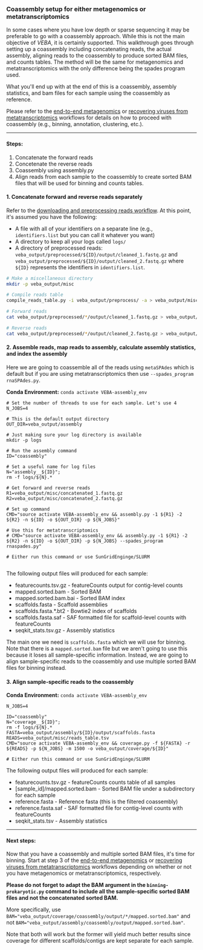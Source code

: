 ### Coassembly setup for either metagenomics or metatranscriptomics
In some cases where you have low depth or sparse sequencing it may be preferable to go with a coassembly approach.  While this is not the main objective of *VEBA*, it is certainly supported. This walkthrough goes through setting up a coassembly including concatenating reads, the actual assembly, aligning reads to the coassembly to produce sorted BAM files, and counts tables.  The method will be the same for metagenomics and metatranscriptomics with the only difference being the spades program used.

What you'll end up with at the end of this is a coassembly, assembly statistics, and bam files for each sample  using the coassembly as reference.

Please refer to the [end-to-end metagenomics](end-to-end_metagenomics.md) or [recovering viruses from metatranscriptomics](recovering_viruses_from_metatranscriptomics.md) workflows for details on how to proceed with coassembly (e.g., binning, annotation, clustering, etc.).

_____________________________________________________

#### Steps:

1. Concatenate the forward reads
2. Concetenate the reverse reads
3. Coassembly using assembly.py
4. Align reads from each sample to the coassembly to create sorted BAM files that will be used for binning and counts tables.

#### 1. Concatenate forward and reverse reads separately

Refer to the [downloading and preprocessing reads workflow](download_and_preprocess_reads.md).  At this point, it's assumed you have the following: 

* A file with all of your identifiers on a separate line (e.g., `identifiers.list` but you can call it whatever you want)
* A directory to keep all your logs called `logs/`
* A directory of preprocessed reads: `veba_output/preprocessed/${ID}/output/cleaned_1.fastq.gz` and `veba_output/preprocessed/${ID}/output/cleaned_2.fastq.gz` where `${ID}` represents the identifiers in `identifiers.list`.

```bash
# Make a miscellaneous directory
mkdir -p veba_output/misc

# Compile reads table
compile_reads_table.py -i veba_output/preprocess/ -a > veba_output/misc/reads_table.tsv

# Forward reads
cat veba_output/preprocessed/*/output/cleaned_1.fastq.gz > veba_output/misc/concatenated_1.fastq.gz

# Reverse reads
cat veba_output/preprocessed/*/output/cleaned_2.fastq.gz > veba_output/misc/concatenated_2.fastq.gz

```

#### 2. Assemble reads, map reads to assembly, calculate assembly statistics, and index the assembly

Here we are going to coassemble all of the reads using `metaSPAdes` which is default but if you are using metatranscriptomics then use `--spades_program rnaSPAdes.py`.  

**Conda Environment:** `conda activate VEBA-assembly_env`

```
# Set the number of threads to use for each sample. Let's use 4
N_JOBS=4

# This is the default output directory 
OUT_DIR=veba_output/assembly

# Just making sure your log directory is available
mkdir -p logs 

# Run the assembly command
ID="coassembly"
	
# Set a useful name for log files
N="assembly__${ID}";
rm -f logs/${N}.*
	
# Get forward and reverse reads
R1=veba_output/misc/concatenated_1.fastq.gz
R2=veba_output/misc/concatenated_2.fastq.gz
	
# Set up command
CMD="source activate VEBA-assembly_env && assembly.py -1 ${R1} -2 ${R2} -n ${ID} -o ${OUT_DIR} -p ${N_JOBS}"

# Use this for metatranscriptomics
# CMD="source activate VEBA-assembly_env && assembly.py -1 ${R1} -2 ${R2} -n ${ID} -o ${OUT_DIR} -p ${N_JOBS} --spades_program rnaspades.py"
	
# Either run this command or use SunGridEnginge/SLURM
	

```

The following output files will produced for each sample: 

* featurecounts.tsv.gz - featureCounts output for contig-level counts
* mapped.sorted.bam - Sorted BAM
* mapped.sorted.bam.bai - Sorted BAM index
* scaffolds.fasta - Scaffold assemblies
* scaffolds.fasta.\*.bt2 - Bowtie2 index of scaffolds
* scaffolds.fasta.saf - SAF formatted file for scaffold-level counts with featureCounts
* seqkit_stats.tsv.gz - Assembly statistics

The main one we need is `scaffolds.fasta`  which we will use for binning.  Note that there is a `mapped.sorted.bam` file but we aren't going to use this because it loses all sample-specific information.  Instead, we are going to align sample-specific reads to the coassembly and use multiple sorted BAM files for binning instead.

#### 3. Align sample-specific reads to the coassembly



**Conda Environment:** `conda activate VEBA-assembly_env`

```
N_JOBS=4

ID="coassembly"
N="coverage__${ID}";
rm -f logs/${N}.*
FASTA=veba_output/assembly/${ID}/output/scaffolds.fasta
READS=veba_output/misc/reads_table.tsv
CMD="source activate VEBA-assembly_env && coverage.py -f ${FASTA} -r ${READS} -p ${N_JOBS} -m 1500 -o veba_output/coverage/${ID}"
	
# Either run this command or use SunGridEnginge/SLURM

```


The following output files will produced for each sample: 

* featurecounts.tsv.gz - featureCounts counts table of all samples
* [sample_id]/mapped.sorted.bam - Sorted BAM file under a subdirectory for each sample
* reference.fasta - Reference fasta (this is the filtered coassembly)
* reference.fasta.saf - SAF formatted file for contig-level counts with featureCounts
* seqkit_stats.tsv - Assembly statistics


_____________________________________________________

#### Next steps:

Now that you have a coassembly and multiple sorted BAM files, it's time for binning.  Start at step 3 of the [end-to-end metagenomics](end-to-end_metagenomics.md) or [recovering viruses from metatranscriptomics](recovering_viruses_from_metatranscriptomics.md) workflows depending on whether or not you have metagenomics or metatranscriptomics, respectively.  

**Please do not forget to adapt the BAM argument in the `binning-prokaryotic.py` command to include all the sample-specific sorted BAM files and not the concatenated sorted BAM.**  

More specifically, use `BAM="veba_output/coverage/coassembly/output/*/mapped.sorted.bam"` and not `BAM="veba_output/assembly/coassembly/output/mapped.sorted.bam"`.

Note that both will work but the former will yield much better results since coverage for different scaffolds/contigs are kept separate for each sample.
